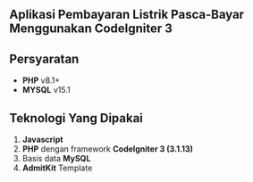 ## Aplikasi Pembayaran Listrik Pasca-Bayar Menggunakan CodeIgniter 3

## Persyaratan

- **PHP** v8.1+
- **MYSQL** v15.1

## Teknologi Yang Dipakai

1. **Javascript**
2. **PHP** dengan framework **CodeIgniter 3 (3.1.13)**
3. Basis data **MySQL**
5. **AdmitKit** Template